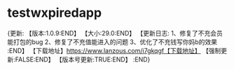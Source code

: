 # testwxpiredapp
{更新:  【版本:1.0.9:END】  【大小:29.0:END】  【更新日志:    1、修复了不充会员能打包的bug      2、修复了不充值能进入的问题      3、优化了不充钱写你妈b的效果      :END】  【下载地址】https://www.lanzous.com/i7gkqgf【下载地址】  【强制更新:FALSE:END】  【版本号更新:TRUE:END】  :END}
